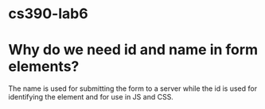 # cs390-lab6

# Why do we need id and name in form elements?
The name is used for submitting the form to a server while the id is used for identifying the element and for use in JS and CSS.
